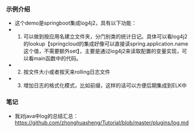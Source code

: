 ### 示例介绍
* 这个demo是springboot集成log4j2，具有以下功能：
* 1. 可以做到按应用名建立文件夹，分门别类的统计日记。具体可以看log4j2的lookup【springcloud的集成好像可以直接读spring.application.name这个值，不需要额外set】，主要是通过log4j2来读取配置的变量实现，可以看main函数中的代码。
* 2. 按文件大小或者按天来rolling日志文件
* 3. 增加日志的格式化模式，比如前缀，这样的话可以方便后期集成到ELK中

### 笔记
* 我对java中log的总结汇总： https://github.com/zhonghuasheng/Tutorial/blob/master/plugins/log.md